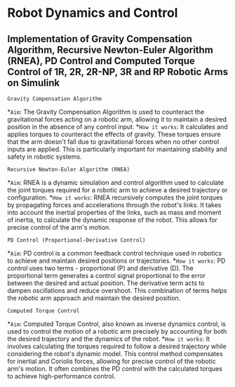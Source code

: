 Robot Dynamics and Control
================================
Implementation of Gravity Compensation Algorithm, Recursive Newton-Euler Algorithm (RNEA), PD Control and Computed Torque Control of 1R, 2R, 2R-NP, 3R and RP Robotic Arms on Simulink
-------------------------------

`Gravity Compensation Algorithm`

*`Aim`: The Gravity Compensation Algorithm is used to counteract the gravitational forces acting on a robotic arm, allowing it to maintain a desired position in the absence of any control input.
*`How it works`: It calculates and applies torques to counteract the effects of gravity. These torques ensure that the arm doesn't fall due to gravitational forces when no other control inputs are applied. This is particularly important for maintaining stability and safety in robotic systems.

`Recursive Newton-Euler Algorithm (RNEA)`

*`Aim`: RNEA is a dynamic simulation and control algorithm used to calculate the joint torques required for a robotic arm to achieve a desired trajectory or configuration.
*`How it works`: RNEA recursively computes the joint torques by propagating forces and accelerations through the robot's links. It takes into account the inertial properties of the links, such as mass and moment of inertia, to calculate the dynamic response of the robot. This allows for precise control of the arm's motion.

`PD Control (Proportional-Derivative Control)`

*`Aim`: PD control is a common feedback control technique used in robotics to achieve and maintain desired positions or trajectories.
*`How it works`: PD control uses two terms - proportional (P) and derivative (D). The proportional term generates a control signal proportional to the error between the desired and actual position. The derivative term acts to dampen oscillations and reduce overshoot. This combination of terms helps the robotic arm approach and maintain the desired position.

`Computed Torque Control`

*`Aim`: Computed Torque Control, also known as inverse dynamics control, is used to control the motion of a robotic arm precisely by accounting for both the desired trajectory and the dynamics of the robot.
*`How it works`: It involves calculating the torques required to follow a desired trajectory while considering the robot's dynamic model. This control method compensates for inertial and Coriolis forces, allowing for precise control of the robotic arm's motion. It often combines the PD control with the calculated torques to achieve high-performance control.


